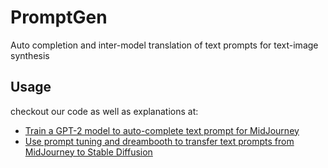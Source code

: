 # PromptGen
Auto completion and inter-model translation of text prompts for text-image synthesis

## Usage

checkout our code as well as explanations at: 

- [Train a GPT-2 model to auto-complete text prompt for MidJourney](prompt_autocomplete.ipynb)
- [Use prompt tuning and dreambooth to transfer text prompts from MidJourney to Stable Diffusion](prompt_translate.ipynb)



